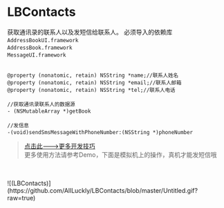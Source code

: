 # LBContacts

获取通讯录的联系人以及发短信给联系人。
必须导入的依赖库<br>
`AddressBookUI.framework`<br>
`AddressBook.framework`<br>
`MessageUI.framework`<br>
```

@property (nonatomic, retain) NSString *name;//联系人姓名
@property (nonatomic, retain) NSString *email;//联系人邮箱
@property (nonatomic, retain) NSString *tel;//联系人电话

//获取通讯录联系人的数据源
- (NSMutableArray *)getBook

//发信息
-(void)sendSmsMessageWithPhoneNumber:(NSString *)phoneNumber

```
> [点击此--->更多开发技巧](http://allluckly.cf/) <br>
更多使用方法请参考Demo，下面是模拟机上的操作，真机才能发短信哦 <br>
<br>
<br>
![(LBContacts)](https://github.com/AllLuckly/LBContacts/blob/master/Untitled.gif?raw=true)


